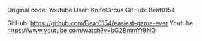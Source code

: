 Original code: 
Youtube User: KnifeCircus
GitHub: Beat0154

GitHub: https://github.com/Beat0154/easiest-game-ever 
Youtube: https://www.youtube.com/watch?v=bG2BmmYr9NQ
